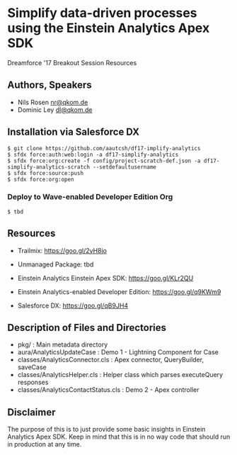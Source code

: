 # Simplify data-driven processes using the Einstein Analytics Apex SDK

Dreamforce '17 Breakout Session Resources

## Authors, Speakers
- Nils Rosen <nr@qkom.de>
- Dominic Ley <dl@qkom.de>


## Installation via Salesforce DX
```
$ git clone https://github.com/aautcsh/df17-implify-analytics 
$ sfdx force:auth:web:login -a df17-simplify-analytics
$ sfdx force:org:create -f config/project-scratch-def.json -a df17-simplify-analytics-scratch --setdefaultusername
$ sfdx force:source:push
$ sfdx force:org:open
```

### Deploy to Wave-enabled Developer Edition Org
```
$ tbd
```

## Resources
- Trailmix: https://goo.gl/2yH8jo
- Unmanaged Package: tbd

- Einstein Analytics Einstein Apex SDK: https://goo.gl/KLr2QU
- Einstein Analytics-enabled Developer Edition: https://goo.gl/q9KWm9 
- Salesforce DX: https://goo.gl/qB9JH4

## Description of Files and Directories
- pkg/ : Main metadata directory
- aura/AnalyticsUpdateCase : Demo 1 - Lightning Component for Case
- classes/AnalyticsConnector.cls : Apex connector, QueryBuilder, saveCase
- classes/AnalyticsHelper.cls : Helper class which parses executeQuery responses
- classes/AnalyticsContactStatus.cls : Demo 2 - Apex controller


## Disclaimer
The purpose of this is to just provide some basic insights in Einstein Analytics Apex SDK. 
Keep in mind that this is in no way code that should run in production at any time.
